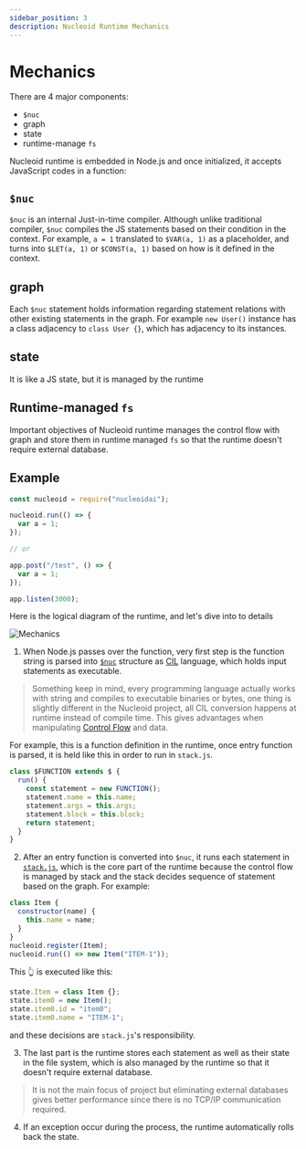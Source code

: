```yaml
---
sidebar_position: 3
description: Nucleoid Runtime Mechanics
---
```


# Mechanics

There are 4 major components:

- `$nuc`
- graph
- state
- runtime-manage `fs`

Nucleoid runtime is embedded in Node.js and once initialized, it accepts JavaScript codes in a function:

## `$nuc`

`$nuc` is an internal Just-in-time compiler. Although unlike traditional compiler, `$nuc` compiles the JS statements based on their condition in the context. For example, `a = 1` translated to `$VAR(a, 1)` as a placeholder, and turns into `$LET(a, 1)` or `$CONST(a, 1)` based on how is it defined in the context.

## graph

Each `$nuc` statement holds information regarding statement relations with other existing statements in the graph. For example `new User()` instance has a class adjacency to `class User {}`, which has adjacency to its instances.

## state

It is like a JS state, but it is managed by the runtime

## Runtime-managed `fs`

Important objectives of Nucleoid runtime manages the control flow with graph and store them in runtime managed `fs` so that the runtime doesn't require external database.

## Example

```javascript
const nucleoid = require("nucleoidai");

nucleoid.run(() => {
  var a = 1;
});

// or

app.post("/test", () => {
  var a = 1;
});

app.listen(3000);
```

Here is the logical diagram of the runtime, and let's dive into to details

![Mechanics](../../static/media/mechanics.drawio.png)

1. When Node.js passes over the function, very first step is the function string is parsed into [`$nuc`](https://github.com/NucleoidAI/Nucleoid/tree/main/src/lang/%24nuc) structure as [CIL](https://en.wikipedia.org/wiki/Common_Intermediate_Language) language, which holds input statements as executable.

> Something keep in mind, every programming language actually works with string and compiles to executable binaries or bytes, one thing is slightly different in the Nucleoid project, all CIL conversion happens at runtime instead of compile time. This gives advantages when manipulating [Control Flow](https://en.wikipedia.org/wiki/Control_flow) and data.

For example, this is a function definition in the runtime, once entry function is parsed, it is held like this in order to run in `stack.js`.

```javascript
class $FUNCTION extends $ {
  run() {
    const statement = new FUNCTION();
    statement.name = this.name;
    statement.args = this.args;
    statement.block = this.block;
    return statement;
  }
}
```

2. After an entry function is converted into `$nuc`, it runs each statement in [`stack.js`](https://github.com/NucleoidAI/Nucleoid/blob/main/src/stack.js), which is the core part of the runtime because the control flow is managed by stack and the stack decides sequence of statement based on the graph. For example:

```javascript
class Item {
  constructor(name) {
    this.name = name;
  }
}
nucleoid.register(Item);
nucleoid.run(() => new Item("ITEM-1"));
```

This :point_up_2: is executed like this:

```javascript
state.Item = class Item {};
state.item0 = new Item();
state.item0.id = "item0";
state.item0.name = "ITEM-1";
```

and these decisions are `stack.js`'s responsibility.

3. The last part is the runtime stores each statement as well as their state in the file system, which is also managed by the runtime so that it doesn't require external database.

> It is not the main focus of project but eliminating external databases gives better performance since there is no TCP/IP communication required.

4. If an exception occur during the process, the runtime automatically rolls back the state.
